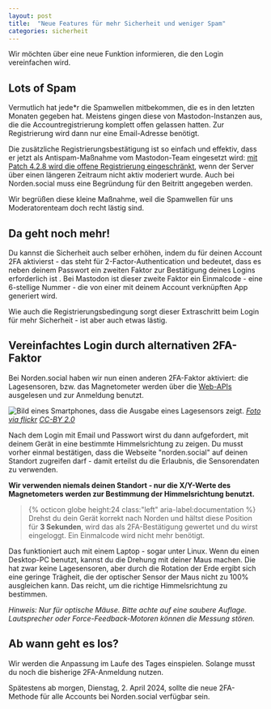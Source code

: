 ```yaml
---
layout: post
title:  "Neue Features für mehr Sicherheit und weniger Spam"
categories: sicherheit
---
```

Wir möchten über eine neue Funktion informieren, die den Login vereinfachen wird.

## Lots of Spam
Vermutlich hat jede*r die Spamwellen mitbekommen, die es in den letzten Monaten gegeben hat. Meistens gingen diese von Mastodon-Instanzen aus, die die Accountregistrierung komplett offen gelassen hatten. Zur Registrierung wird dann nur eine Email-Adresse benötigt.

Die zusätzliche Registrierungsbestätigung ist so einfach und effektiv, dass er jetzt als Antispam-Maßnahme vom Mastodon-Team eingesetzt wird: [mit Patch 4.2.8 wird die offene Registrierung eingeschränkt](https://github.com/mastodon/mastodon/releases/tag/v4.2.8), wenn der Server über einen längeren Zeitraum nicht aktiv moderiert wurde. Auch bei Norden.social muss eine Begründung für den Beitritt angegeben werden.

Wir begrüßen diese kleine Maßnahme, weil die Spamwellen für uns Moderatorenteam doch recht lästig sind.

## Da geht noch mehr!
Du kannst die Sicherheit auch selber erhöhen, indem du für deinen Account 2FA aktivierst - das steht für 2-Factor-Authentication und bedeutet, dass es neben deinem Passwort ein zweiten Faktor zur Bestätigung deines Logins erforderlich ist . Bei Mastodon ist dieser zweite Faktor ein Einmalcode - eine 6-stellige Nummer - die von einer mit deinem Account verknüpften App generiert wird.

Wie auch die Registrierungsbedingung sorgt dieser Extraschritt beim Login für mehr Sicherheit - ist aber auch etwas lästig.

## Vereinfachtes Login durch alternativen 2FA-Faktor
Bei Norden.social haben wir nun einen anderen 2FA-Faktor aktiviert: die Lagesensoren, bzw. das Magnetometer werden über die [Web-APIs](https://developer.mozilla.org/en-US/docs/Web/API/Sensor_APIs) ausgelesen und zur Anmeldung benutzt.

![Bild eines Smartphones, dass die Ausgabe eines Lagesensors zeigt.](https://live.staticflickr.com/7419/9814327305_701bd2f642_c_d.jpg)
*[Foto via flickr](https://www.flickr.com/photos/janitors/9814327305) [CC-BY 2.0](https://creativecommons.org/licenses/by/2.0/)*

Nach dem Login mit Email und Passwort wirst du dann aufgefordert, mit deinem Gerät in eine bestimmte Himmelsrichtung zu zeigen. Du musst vorher einmal bestätigen, dass die Webseite "norden.social" auf deinen Standort zugreifen darf - damit erteilst du die Erlaubnis, die Sensorendaten zu verwenden.

**Wir verwenden niemals deinen Standort - nur die X/Y-Werte des Magnetometers werden zur Bestimmung der Himmelsrichtung benutzt.**

> {% octicon globe height:24 class:"left" aria-label:documentation %} Drehst du dein Gerät korrekt nach Norden und hältst diese Position für **3 Sekunden**, wird das als 2FA-Bestätigung gewertet und du wirst eingeloggt. Ein Einmalcode wird nicht mehr benötigt.

Das funktioniert auch mit einem Laptop - sogar unter Linux. Wenn du einen Desktop-PC benutzt, kannst du die Drehung mit deiner Maus machen. Die hat zwar keine Lagesensoren, aber durch die Rotation der Erde ergibt sich eine geringe Trägheit, die der optischer Sensor der Maus nicht zu 100% ausgleichen kann. Das reicht, um die richtige Himmelsrichtung zu bestimmen.

*Hinweis: Nur für optische Mäuse. Bitte achte auf eine saubere Auflage. Lautsprecher oder Force-Feedback-Motoren können die Messung stören.*

## Ab wann geht es los?
Wir werden die Anpassung im Laufe des Tages einspielen. Solange musst du noch die bisherige 2FA-Anmeldung nutzen.

Spätestens ab morgen, Dienstag, 2. April 2024, sollte die neue 2FA-Methode für alle Accounts bei Norden.social verfügbar sein.